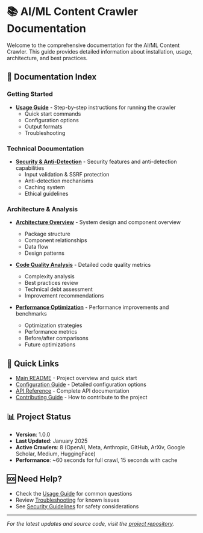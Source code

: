 # 📚 AI/ML Content Crawler Documentation

Welcome to the comprehensive documentation for the AI/ML Content Crawler. This guide provides detailed information about installation, usage, architecture, and best practices.

## 📖 Documentation Index

### Getting Started
- **[Usage Guide](USAGE_GUIDE.md)** - Step-by-step instructions for running the crawler
  - Quick start commands
  - Configuration options
  - Output formats
  - Troubleshooting

### Technical Documentation
- **[Security & Anti-Detection](SECURITY.md)** - Security features and anti-detection capabilities
  - Input validation & SSRF protection
  - Anti-detection mechanisms
  - Caching system
  - Ethical guidelines

### Architecture & Analysis
- **[Architecture Overview](ARCHITECTURE.md)** - System design and component overview
  - Package structure
  - Component relationships
  - Data flow
  - Design patterns

- **[Code Quality Analysis](analysis/CODE_QUALITY_ANALYSIS.md)** - Detailed code quality metrics
  - Complexity analysis
  - Best practices review
  - Technical debt assessment
  - Improvement recommendations

- **[Performance Optimization](analysis/OPTIMIZATION_REPORT.md)** - Performance improvements and benchmarks
  - Optimization strategies
  - Performance metrics
  - Before/after comparisons
  - Future optimizations

## 🔗 Quick Links

- [Main README](../README.md) - Project overview and quick start
- [Configuration Guide](CONFIGURATION.md) - Detailed configuration options
- [API Reference](API_REFERENCE.md) - Complete API documentation
- [Contributing Guide](CONTRIBUTING.md) - How to contribute to the project

## 📊 Project Status

- **Version**: 1.0.0
- **Last Updated**: January 2025
- **Active Crawlers**: 8 (OpenAI, Meta, Anthropic, GitHub, ArXiv, Google Scholar, Medium, HuggingFace)
- **Performance**: ~60 seconds for full crawl, 15 seconds with cache

## 🆘 Need Help?

- Check the [Usage Guide](USAGE_GUIDE.md) for common questions
- Review [Troubleshooting](USAGE_GUIDE.md#-troubleshooting) for known issues
- See [Security Guidelines](SECURITY.md) for safety considerations

---

*For the latest updates and source code, visit the [project repository](https://github.com/yourusername/ai-ml-content-crawler).*
